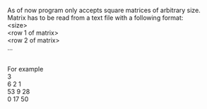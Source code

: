 As of now program only accepts square matrices of arbitrary size.<br/>
Matrix has to be read from a text file with a following format:<br/>
&lt;size&gt;<br/>
&lt;row 1 of matrix&gt;<br/>
&lt;row 2 of matrix&gt;<br/>
...<br/><br/>

For example<br/>
3<br/>
6 2 1<br/>
53 9 28<br/>
0 17 50<br/>